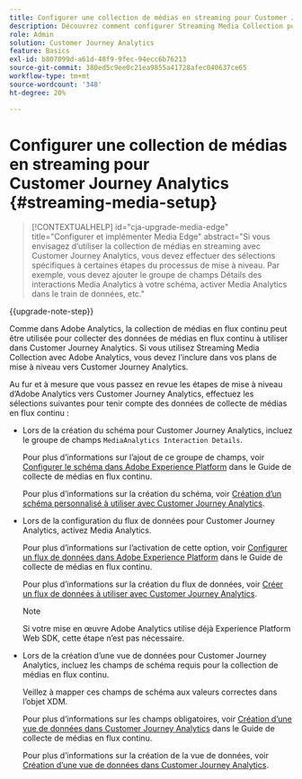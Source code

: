 ```yaml
---
title: Configurer une collection de médias en streaming pour Customer Journey Analytics
description: Découvrez comment configurer Streaming Media Collection pour Customer Journey Analytics
role: Admin
solution: Customer Journey Analytics
feature: Basics
exl-id: b807099d-a61d-48f9-9fec-94ecc6b76213
source-git-commit: 380ed5c9ee0c21ea9855a41728afec040637ce65
workflow-type: tm+mt
source-wordcount: '348'
ht-degree: 20%

---
```


# Configurer une collection de médias en streaming pour Customer Journey Analytics {#streaming-media-setup}

<!-- markdownlint-disable MD034 -->

>[!CONTEXTUALHELP]
>id="cja-upgrade-media-edge"
>title="Configurer et implémenter Media Edge"
>abstract="Si vous envisagez d’utiliser la collection de médias en streaming avec Customer Journey Analytics, vous devez effectuer des sélections spécifiques à certaines étapes du processus de mise à niveau. Par exemple, vous devez ajouter le groupe de champs Détails des interactions Media Analytics à votre schéma, activer Media Analytics dans le train de données, etc."

<!-- markdownlint-enable MD034 -->

{{upgrade-note-step}}

Comme dans Adobe Analytics, la collection de médias en flux continu peut être utilisée pour collecter des données de médias en flux continu à utiliser dans Customer Journey Analytics. Si vous utilisez Streaming Media Collection avec Adobe Analytics, vous devez l’inclure dans vos plans de mise à niveau vers Customer Journey Analytics.

Au fur et à mesure que vous passez en revue les étapes de mise à niveau d’Adobe Analytics vers Customer Journey Analytics, effectuez les sélections suivantes pour tenir compte des données de collecte de médias en flux continu :

* Lors de la création du schéma pour Customer Journey Analytics, incluez le groupe de champs `MediaAnalytics Interaction Details`.

  Pour plus d’informations sur l’ajout de ce groupe de champs, voir [Configurer le schéma dans Adobe Experience Platform](https://experienceleague.adobe.com/en/docs/media-analytics/using/implementation/edge-recommended/media-edge-sdk/implementation-edge#set-up-the-schema-in-adobe-experience-platform) dans le Guide de collecte de médias en flux continu.

  Pour plus d’informations sur la création du schéma, voir [Création d’un schéma personnalisé à utiliser avec Customer Journey Analytics](/help/getting-started/cja-upgrade/cja-upgrade-schema-create.md).

* Lors de la configuration du flux de données pour Customer Journey Analytics, activez Media Analytics.

  Pour plus d’informations sur l’activation de cette option, voir [Configurer un flux de données dans Adobe Experience Platform](https://experienceleague.adobe.com/en/docs/media-analytics/using/implementation/edge-recommended/media-edge-sdk/implementation-edge#configure-a-datastream-in-adobe-experience-platform) dans le Guide de collecte de médias en flux continu.

  Pour plus d’informations sur la création du flux de données, voir [Créer un flux de données à utiliser avec Customer Journey Analytics](/help/getting-started/cja-upgrade/cja-upgrade-datastream.md).

  >[!NOTE]
  >
  >Si votre mise en œuvre Adobe Analytics utilise déjà Experience Platform Web SDK, cette étape n’est pas nécessaire.

* Lors de la création d’une vue de données pour Customer Journey Analytics, incluez les champs de schéma requis pour la collection de médias en flux continu.

  Veillez à mapper ces champs de schéma aux valeurs correctes dans l’objet XDM.

  Pour plus d’informations sur les champs obligatoires, voir [Création d’une vue de données dans Customer Journey Analytics](/help/getting-started/cja-upgrade/cja-upgrade-dataview.md) dans le Guide de collecte de médias en flux continu.

  Pour plus d’informations sur la création de la vue de données, voir [Création d’une vue de données dans Customer Journey Analytics](/help/getting-started/cja-upgrade/cja-upgrade-dataview.md).

<!--

------------------

The steps for implementing the Streaming Media Collection in Customer Journey Analytics differ depending on your current Streaming Media Collection implementation in Adobe Analytics. 

Streaming Media Collection can be implemented in Adobe Analytics in either of the following ways:

* [Edge Network implementations for the Streaming Media Collection](#edge-network-implementations)

* [Adobe Analytics-only implementations for the Streaming Media Collection](#adobe-analytics-only-implementations)

For more information about the differences between these implementation methods, see [Implement the Streaming Media Collection](https://experienceleague.adobe.com/en/docs/media-analytics/using/implementation/overview) in the Streaming Media Collection Guide.

## Edge Network implementations for the Streaming Media Collection

If the Streaming Media Collection is [implemented using the Edge Network in your Adobe Analytics implementation](https://experienceleague.adobe.com/en/docs/media-analytics/using/implementation/overview#edge-implementation-methods), this means that some steps that are required to upgrade the Streaming Media Collection to Customer Journey Analytics have already been completed as part of your Adobe Analytics implementation. Following are the completed steps:

* [Set up the schema in Adobe Experience Platform](https://experienceleague.adobe.com/en/docs/media-analytics/using/implementation/edge-recommended/media-edge-sdk/implementation-edge#set-up-the-schema-in-adobe-experience-platform)

* [Create a dataset in Adobe Experience Platform](https://experienceleague.adobe.com/en/docs/media-analytics/using/implementation/edge-recommended/media-edge-sdk/implementation-edge#create-a-dataset-in-adobe-experience-platform)

* [Configure a datastream in Adobe Experience Platform](https://experienceleague.adobe.com/en/docs/media-analytics/using/implementation/edge-recommended/media-edge-sdk/implementation-edge#configure-a-datastream-in-adobe-experience-platform)

The following additional steps need to be completed as part of the upgrade to Customer Journey Analytics:

>[!NOTE]
>
>As you complete the Customer Journey Analytics upgrade steps, make sure you use the schema, dataset, and datastream from your Streaming Media Collection implementation in Adobe Analytics.

* [Create a connection in Customer Journey Analytics](/help/getting-started/cja-upgrade/cja-upgrade-connection.md)

* [Create a data view in Customer Journey Analytics](/help/getting-started/cja-upgrade/cja-upgrade-dataview.md)


## Adobe Analytics-only implementations for the Streaming Media Collection

If the Streaming Media Collection is [implemented using an Adobe Analytics-only implementation in your Adobe Analytics environment](https://experienceleague.adobe.com/en/docs/media-analytics/using/implementation/overview#adobe-analytics-only-implementation-methods), this means that Streaming Media data is not yet going to Edge Network. 

As you create the schema, dataset, datastream, connection, and data view as part of your upgrade from Adobe Analytics to Customer Journey Analytics, make the following selections to account for Streaming Media Collection data:

* When creating the schema for Customer Journey Analytics, include the `MediaAnalytics Interaction Details` field group.

  For more information about adding this field group, see [Set up the schema in Adobe Experience Platform](https://experienceleague.adobe.com/en/docs/media-analytics/using/implementation/edge-recommended/media-edge-sdk/implementation-edge#set-up-the-schema-in-adobe-experience-platform) in the Streaming Media Collection Guide.

  For information about creating the schema, see [Create a custom schema to use with Customer Journey Analytics](/help/getting-started/cja-upgrade/cja-upgrade-schema-create.md).

* When configuring the datastream for Customer Journey Analytics, enable Media Analytics. 

  For more information about enabling this option, see [Configure a datastream in Adobe Experience Platform](https://experienceleague.adobe.com/en/docs/media-analytics/using/implementation/edge-recommended/media-edge-sdk/implementation-edge#configure-a-datastream-in-adobe-experience-platform) in the Streaming Media Collection Guide.

  For information about creating the datastream, see [Create a datastream to use with Customer Journey Analytics](/help/getting-started/cja-upgrade/cja-upgrade-datastream.md).

* When creating a data view for Customer Journey Analytics, include the required schema fields for the Streaming Media Collection.

  Make sure you map these schema fieldds to the correct values in the XDM object.

  For more information about the required fields, see [Create a data view in Customer Journey Analytics](/help/getting-started/cja-upgrade/cja-upgrade-dataview.md) in the Streaming Media Collection Guide.

  For information about creating the data view, see [Create a data view in Customer Journey Analytics](/help/getting-started/cja-upgrade/cja-upgrade-dataview.md).

  -->
